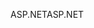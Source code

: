 <span data-ttu-id="814fd-101">ASP.NET</span><span class="sxs-lookup"><span data-stu-id="814fd-101">ASP.NET</span></span>